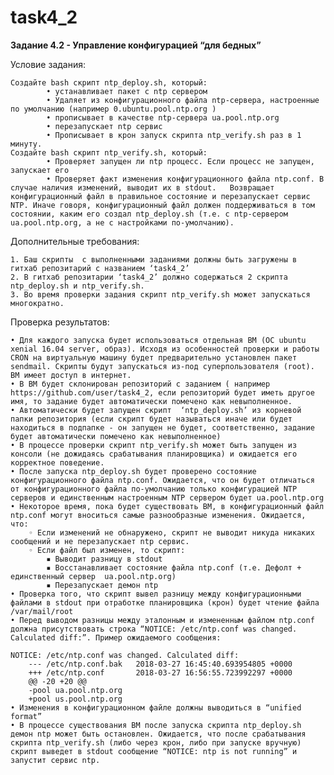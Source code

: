 # task4_2

**Задание 4.2 - Управление конфигурацией “для бедных”**

Условие задания:

	Создайте bash скрипт ntp_deploy.sh, который:
    		• устанавливает пакет с ntp сервером
    		• Удаляет из конфигурационного файла ntp-сервера, настроенные по умолчанию (например 0.ubuntu.pool.ntp.org )
    		• прописывает в качестве ntp-сервера ua.pool.ntp.org  
    		• перезапускает ntp сервис
    		• Прописывает в крон запуск скрипта ntp_verify.sh раз в 1 минуту.
	Создайте bash скрипт ntp_verify.sh, который:
    		• Проверяет запущен ли ntp процесс. Если процесс не запущен, запускает его
    		• Проверяет факт изменения конфигурационного файла ntp.conf. В случае наличия изменений, выводит их в stdout. 	Возвращает конфигурационный файл в правильное состояние и перезапускает сервис NTP. Иначе говоря, конфигурационный файл должен поддерживаться в том состоянии, каким его создал ntp_deploy.sh (т.е. с ntp-сервером ua.pool.ntp.org, а не с настройками по-умолчанию).
    
Дополнительные требования:

    1. Баш скрипты  с выполненными заданиями должны быть загружены в гитхаб репозитарий c названием ‘task4_2’
    2. В гитхаб репозитарии ‘task4_2’ должно содержаться 2 скрипта  ntp_deploy.sh и ntp_verify.sh.
    3. Во время проверки задания скрипт ntp_verify.sh может запускаться многократно.

Проверка результатов:

    • Для каждого запуска будет использоваться отдельная ВМ (ОС ubuntu xenial 16.04 server, образ). Исходя из особенностей проверки и работы СRON на виртуальную машину будет предварительно установлен пакет sendmail. Скрипты будут запускаться из-под суперпользователя (root). ВМ имеет доступ в интернет.
    • В ВМ будет склонирован репозиторий с заданием ( например https://github.com/user/task4_2, если репозиторий будет иметь другое имя, то задание будет автоматически помечено как невыполненное.
    • Автоматически будет запущен скрипт  ‘ntp_deploy.sh’ из корневой папки репозитория (если скрипт будет называться иначе или будет находиться в подпапке - он запущен не будет, соответственно, задание будет автоматически помечено как невыполненное)
    • В процессе проверки скрипт ntp_verify.sh может быть запущен из консоли (не дожидаясь срабатывания планировщика) и ожидается его корректное поведение.
    • После запуска ntp_deploy.sh будет проверено состояние конфигурационного файла ntp.conf. Ожидается, что он будет отличаться от конфигурационного файла по-умолчанию только конфигурацией NTP серверов и единственным настроенным NTP сервером будет ua.pool.ntp.org
    • Некоторое время, пока будет существовать ВМ, в конфигурационный файл ntp.conf могут вноситься самые разнообразные изменения. Ожидается, что:
        ◦ Если изменений не обнаружено, скрипт не выводит никуда никаких сообщений и не перезапускает ntp сервис.
        ◦ Если файл был изменен, то скрипт:
            ▪ Выводит разницу в stdout
            ▪ Восстанавливает состояние файла ntp.conf (т.е. Дефолт + единственный сервер  ua.pool.ntp.org)
            ▪ Перезапускает демон ntp
    • Проверка того, что скрипт вывел разницу между конфигурационными файлами в stdout при отработке планировщика (крон) будет чтение файла /var/mail/root
    • Перед выводом разницы между эталонным и измененным файлом ntp.conf должна присутствовать строка “NOTICE: /etc/ntp.conf was changed. Calculated diff:”. Пример ожидаемого сообщения:

	NOTICE: /etc/ntp.conf was changed. Calculated diff:
		--- /etc/ntp.conf.bak   2018-03-27 16:45:40.693954805 +0000
		+++ /etc/ntp.conf       2018-03-27 16:56:55.723992297 +0000
		@@ -20 +20 @@
		-pool ua.pool.ntp.org
		+pool us.pool.ntp.org
    • Изменения в конфигурационном файле должны выводиться в “unified format”
    • В процессе существования ВМ после запуска скрипта ntp_deploy.sh демон ntp может быть остановлен. Ожидается, что после срабатывания скрипта ntp_verify.sh (либо через крон, либо при запуске вручную) скрипт выведет в stdout сообщение “NOTICE: ntp is not running” и запустит сервис ntp.
